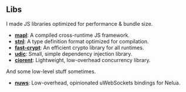 ## Libs
I made JS libraries optimized for performance & bundle size.
- [**mapl**](https://github.com/mapljs/web): A compiled cross-runtime JS framework.
- [**stnl**](https://github.com/re-utils/stnl): A type definition format optimized for compilation.
- [**fast-crypt**](https://github.com/re-utils/fast-crypt): An efficient crypto library for all runtimes. 
- [**udic**](https://github.com/re-utils/di): Small, simple dependency injection library.
- [**ciorent**](https://github.com/re-utils/ciorent): Lightweight, low-overhead concurrency library.

And some low-level stuff sometimes.
- [**nuws**](https://github.com/aquapi/nuws): Low-overhead, opinionated uWebSockets bindings for Nelua.
